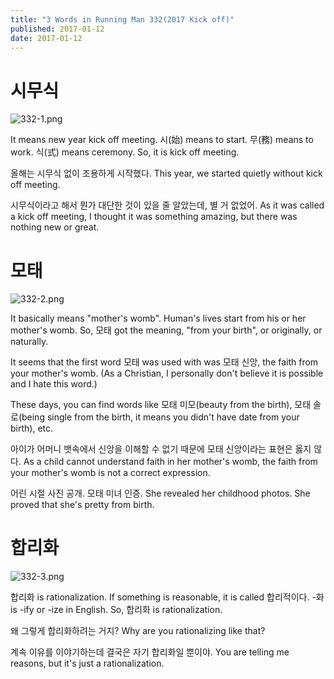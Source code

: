 ```yaml
---
title: "3 Words in Running Man 332(2017 Kick off)"
published: 2017-01-12
date: 2017-01-12
---
```

# 시무식

![332-1.png](/images/332-1.png)

It means new year kick off meeting. 시(始) means to start. 무(務) means to work. 식(式) means ceremony. So, it is kick off meeting. 

올해는 시무식 없이 조용하게 시작했다. 
This year, we started quietly without kick off meeting. 

시무식이라고 해서 뭔가 대단한 것이 있을 줄 알았는데, 별 거 없었어. 
As it was called a kick off meeting, I thought it was something amazing, but there was nothing new or great. 


# 모태

![332-2.png](/images/332-2.png)

It basically means "mother's womb". Human's lives start from his or her mother's womb. So, 모태 got the meaning, "from your birth", or originally, or naturally.

It seems that the first word 모태 was used with was 모태 신앙, the faith from your mother's womb. (As a Christian, I personally don't believe it is possible and I hate this word.) 

These days, you can find words like 모태 미모(beauty from the birth), 모태 솔로(being single from the birth, it means you didn't have date from your birth), etc. 

아이가 어머니 뱃속에서 신앙을 이해할 수 없기 때문에 모태 신앙이라는 표현은 옳지 않다. 
As a child cannot understand faith in her mother's womb, the faith from your mother's womb is not a correct expression. 

어린 시절 사진 공개. 모태 미녀 인증. 
She revealed her childhood photos. She proved that she's pretty from birth. 


# 합리화

![332-3.png](/images/332-3.png)

합리화 is rationalization. If something is reasonable, it is called 합리적이다. -화 is -ify or -ize in English. So, 합리화 is rationalization. 

왜 그렇게 합리화하려는 거지?
Why are you rationalizing like that?

계속 이유를 이야기하는데 결국은 자기 합리화일 뿐이야. 
You are telling me reasons, but it's just a rationalization. 
